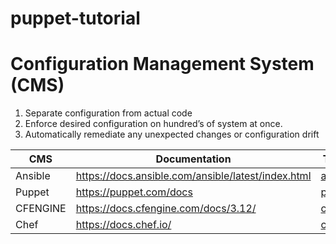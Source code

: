 # puppet-tutorial 

# Configuration Management System (CMS)
1. Separate configuration from actual code
2. Enforce desired configuration on hundred’s of system at once.
3. Automatically remediate any unexpected changes or configuration drift

| CMS      | Documentation                                      | Tutorial                                                                                             |
|----------|----------------------------------------------------|------------------------------------------------------------------------------------------------------|
| Ansible  | https://docs.ansible.com/ansible/latest/index.html | [ansible]()                                                                                          |
| Puppet   | https://puppet.com/docs                            | [puppet](https://github.com/Ankit-rana/configuration-system-tutorial/blob/master/puppet-tutorial.md) |
| CFENGINE | https://docs.cfengine.com/docs/3.12/               | [cfengine]()                                                                                         |
| Chef     | https://docs.chef.io/                              | [chef]()                                                                                             |

